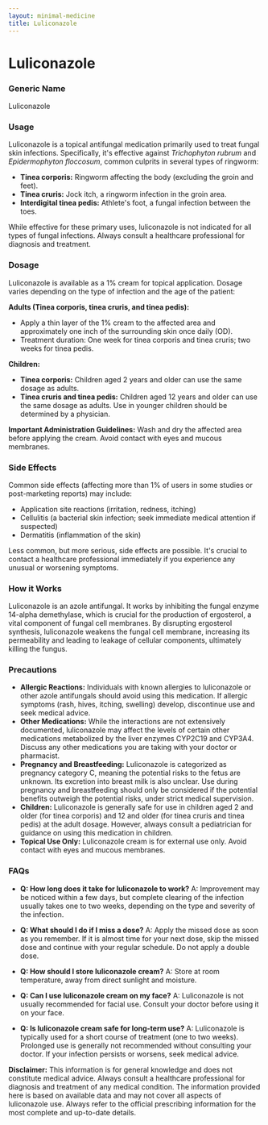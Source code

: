 ```yaml
---
layout: minimal-medicine
title: Luliconazole
---
```


# Luliconazole
### Generic Name
Luliconazole

### Usage
Luliconazole is a topical antifungal medication primarily used to treat fungal skin infections.  Specifically, it's effective against *Trichophyton rubrum* and *Epidermophyton floccosum*, common culprits in several types of ringworm:

* **Tinea corporis:** Ringworm affecting the body (excluding the groin and feet).
* **Tinea cruris:** Jock itch, a ringworm infection in the groin area.
* **Interdigital tinea pedis:** Athlete's foot, a fungal infection between the toes.

While effective for these primary uses, luliconazole is not indicated for all types of fungal infections.  Always consult a healthcare professional for diagnosis and treatment.

### Dosage

Luliconazole is available as a 1% cream for topical application.  Dosage varies depending on the type of infection and the age of the patient:

**Adults (Tinea corporis, tinea cruris, and tinea pedis):**

* Apply a thin layer of the 1% cream to the affected area and approximately one inch of the surrounding skin once daily (OD).
* Treatment duration: One week for tinea corporis and tinea cruris; two weeks for tinea pedis.

**Children:**

* **Tinea corporis:** Children aged 2 years and older can use the same dosage as adults.
* **Tinea cruris and tinea pedis:** Children aged 12 years and older can use the same dosage as adults.  Use in younger children should be determined by a physician.


**Important Administration Guidelines:**  Wash and dry the affected area before applying the cream. Avoid contact with eyes and mucous membranes.

### Side Effects

Common side effects (affecting more than 1% of users in some studies or post-marketing reports) may include:

* Application site reactions (irritation, redness, itching)
* Cellulitis (a bacterial skin infection; seek immediate medical attention if suspected)
* Dermatitis (inflammation of the skin)

Less common, but more serious, side effects are possible.  It's crucial to contact a healthcare professional immediately if you experience any unusual or worsening symptoms.

### How it Works

Luliconazole is an azole antifungal.  It works by inhibiting the fungal enzyme 14-alpha demethylase, which is crucial for the production of ergosterol, a vital component of fungal cell membranes.  By disrupting ergosterol synthesis, luliconazole weakens the fungal cell membrane, increasing its permeability and leading to leakage of cellular components, ultimately killing the fungus.

### Precautions

* **Allergic Reactions:**  Individuals with known allergies to luliconazole or other azole antifungals should avoid using this medication.  If allergic symptoms (rash, hives, itching, swelling) develop, discontinue use and seek medical advice.
* **Other Medications:**  While the interactions are not extensively documented, luliconazole may affect the levels of certain other medications metabolized by the liver enzymes CYP2C19 and CYP3A4.  Discuss any other medications you are taking with your doctor or pharmacist.
* **Pregnancy and Breastfeeding:**  Luliconazole is categorized as pregnancy category C, meaning the potential risks to the fetus are unknown.  Its excretion into breast milk is also unclear. Use during pregnancy and breastfeeding should only be considered if the potential benefits outweigh the potential risks, under strict medical supervision.
* **Children:**  Luliconazole is generally safe for use in children aged 2 and older (for tinea corporis) and 12 and older (for tinea cruris and tinea pedis) at the adult dosage. However, always consult a pediatrician for guidance on using this medication in children.
* **Topical Use Only:**  Luliconazole cream is for external use only.  Avoid contact with eyes and mucous membranes.


### FAQs

* **Q: How long does it take for luliconazole to work?** A:  Improvement may be noticed within a few days, but complete clearing of the infection usually takes one to two weeks, depending on the type and severity of the infection.

* **Q: What should I do if I miss a dose?** A: Apply the missed dose as soon as you remember. If it is almost time for your next dose, skip the missed dose and continue with your regular schedule. Do not apply a double dose.

* **Q: How should I store luliconazole cream?** A: Store at room temperature, away from direct sunlight and moisture.

* **Q: Can I use luliconazole cream on my face?** A: Luliconazole is not usually recommended for facial use.  Consult your doctor before using it on your face.

* **Q: Is luliconazole cream safe for long-term use?** A:  Luliconazole is typically used for a short course of treatment (one to two weeks).  Prolonged use is generally not recommended without consulting your doctor.  If your infection persists or worsens, seek medical advice.


**Disclaimer:** This information is for general knowledge and does not constitute medical advice.  Always consult a healthcare professional for diagnosis and treatment of any medical condition.  The information provided here is based on available data and may not cover all aspects of luliconazole use.  Always refer to the official prescribing information for the most complete and up-to-date details.
